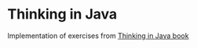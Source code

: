 # Thinking in Java
Implementation of exercises from [Thinking in Java book](https://www.linuxtopia.org/online_books/programming_books/thinking_in_java/index.html)
